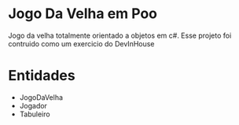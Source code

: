 # Jogo Da Velha em Poo

Jogo da velha totalmente orientado a objetos em c#. Esse projeto foi contruido como um exercicio do DevInHouse


# Entidades
- JogoDaVelha
- Jogador
- Tabuleiro
